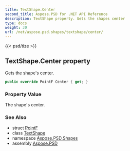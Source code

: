 ```yaml
---
title: TextShape.Center
second_title: Aspose.PSD for .NET API Reference
description: TextShape property. Gets the shapes center
type: docs
weight: 30
url: /net/aspose.psd.shapes/textshape/center/
---
```

{{< psd/tize >}}
## TextShape.Center property

Gets the shape's center.

```csharp
public override PointF Center { get; }
```

### Property Value

The shape's center.

### See Also

* struct [PointF](../../../aspose.psd/pointf/)
* class [TextShape](../)
* namespace [Aspose.PSD.Shapes](../../../aspose.psd.shapes/)
* assembly [Aspose.PSD](../../../)


